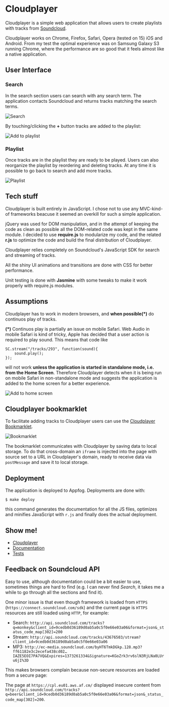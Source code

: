 # Cloudplayer

Cloudplayer is a simple web application that allows users to create playlists with tracks from [Soundcloud](https://soundcloud.com).

Cloudplayer works on Chrome, Firefox, Safari, Opera (tested on 15) iOS and Android. From my test the optimal experience was on Samsung Galaxy S3 running Chrome, where the performance are so good that it feels almost like a native application.

## User Interface

### Search

In the search section users can search with any search term. The application contacts Soundcloud and returns tracks matching the search terms.

![Search](https://raw.github.com/mmarcon/cloudplayer/master/screenshots/search.png)

By touching/clicking the **+** button tracks are added to the playlist:

![Add to playlist](https://raw.github.com/mmarcon/cloudplayer/master/screenshots/addtoplaylist.png)

### Playlist

Once tracks are in the playlist they are ready to be played. Users can also reorganize the playlist by reordering and deleting tracks. At any time it is possible to go back to search and add more tracks.

![Playlist](https://raw.github.com/mmarcon/cloudplayer/master/screenshots/playlist.png)


## Tech stuff

Cloudplayer is built entirely in JavaScript. I chose not to use any MVC-kind-of frameworks beacuse it seemed an overkill for such a simple application.

jQuery was used for DOM manipulation, and in the attempt of keeping the code as clean as possible all the DOM-related code was kept in the same module. I decided to use **require.js** to modularize my code, and the related **r.js** to optimize the code and build the final distribution of Cloudplayer.

Cloudplayer relies completely on Soundcloud's JavaScript SDK for search and streaming of tracks.

All the shiny UI animations and transitions are done with CSS for better performance.

Unit testing is done with **Jasmine** with some tweaks to make it work properly with require.js modules.

## Assumptions

Cloudplayer has to work in modern browsers, and **when possible(*)** do continuos play of tracks.

**(*)** Continuos play is partially an issue on mobile Safari. Web Audio in mobile Safari is kind of tricky, Apple has decided that a user action is required to play sound. This means that code like

	SC.stream("/tracks/293", function(sound){
		sound.play();
	});
	
will not work **unless the application is started in standalone mode, i.e. from the Home Screen**. Therefore Cloudplayer detects when it is being run on mobile Safari in non-standalone mode and suggests the application is added to the home screen for a better experience.

![Add to home screen](https://raw.github.com/mmarcon/cloudplayer/master/screenshots/mobilesafari.png)

## Cloudplayer bookmarklet

To facilitate adding tracks to Cloudplayer users can use the [Cloudplayer Bookmarklet](https://cpl.eu01.aws.af.cm/bookmarklet/).

![Bookmarklet](https://raw.github.com/mmarcon/cloudplayer/master/screenshots/bookmarklet.png)

The bookmarklet communicates with Cloudplayer by saving data to local storage. To do that cross-domain an `iframe` is injected into the page with source set to a URL in Cloudplayer's domain, ready to receive data via `postMessage` and save it to local storage.

## Deployment

The application is deployed to Appfog. Deployments are done with:

	$ make deploy
	
this command generates the documentation for all the JS files, optimizes and minifies JavaScript with `r.js` and finally does the actual deployment.

## Show me!

 * [Cloudplayer](https://cpl.eu01.aws.af.cm)
 * [Documentation](https://cpl.eu01.aws.af.cm/docs.html)
 * [Tests](https://cpl.eu01.aws.af.cm/tests)
 
## Feedback on Soundcloud API
 
Easy to use, although documentation could be a bit easier to use, sometimes things are hard to find (e.g. I can never find *Search*, it takes me a while to go through all the sections and find it).

One minor issue is that even though framework is loaded from `HTTPS` (`https://connect.soundcloud.com/sdk`) and the current page is `HTTPS` resources are still loaded using `HTTP`, for example:

 * Search: `http://api.soundcloud.com/tracks?q=monkey&client_id=9cedb0d36189d0ab5a0c5f0e66e03a06&format=json&_status_code_map[302]=200`
 * Stream: `http://api.soundcloud.com/tracks/43676503/stream? client_id=9cedb0d36189d0ab5a0c5f0e66e03a06`
 * MP3: `http://ec-media.soundcloud.com/byHT6TmkDGkp.128.mp3?ff61182e3c2ecefa438cd02…IAZE5EOI7PA7VQ&Expires=1373261334&Signature=KGoZrk3rv6slN3RjLNa0LUru6jI%3D`
 
This makes browsers complain because non-secure resources are loaded from a secure page:

The page at `https://cpl.eu01.aws.af.cm/` displayed insecure content from `http://api.soundcloud.com/tracks?q=beer&client_id=9cedb0d36189d0ab5a0c5f0e66e03a06&format=json&_status_code_map[302]=200`.

